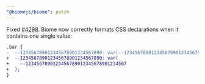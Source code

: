 ```yaml
---
"@biomejs/biome": patch
---
```


Fixed [#4298](https://github.com/biomejs/biome/issues/4298). Biome now correctly formats CSS declarations when it contains one single value:

```diff
.bar {
-  --123456789012345678901234567890: var(--1234567890123456789012345678901234567);
+  --123456789012345678901234567890: var(
+    --1234567890123456789012345678901234567
+  );
}
```

